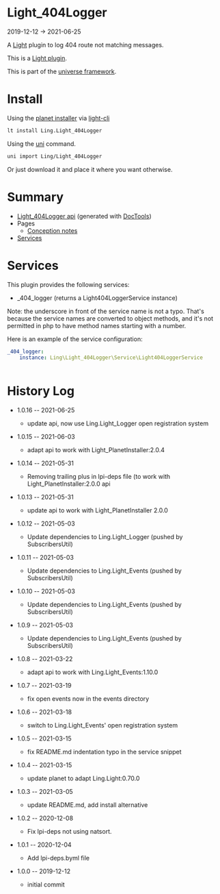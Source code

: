 Light_404Logger
===========
2019-12-12 -> 2021-06-25



A [Light](https://github.com/lingtalfi/Light) plugin to log 404 route not matching messages.

This is a [Light plugin](https://github.com/lingtalfi/Light/blob/master/doc/pages/plugin.md).

This is part of the [universe framework](https://github.com/karayabin/universe-snapshot).


Install
==========
Using the [planet installer](https://github.com/lingtalfi/Light_PlanetInstaller) via [light-cli](https://github.com/lingtalfi/Light_Cli)
```bash
lt install Ling.Light_404Logger
```

Using the [uni](https://github.com/lingtalfi/universe-naive-importer) command.
```bash
uni import Ling/Light_404Logger
```

Or just download it and place it where you want otherwise.






Summary
===========
- [Light_404Logger api](https://github.com/lingtalfi/Light_404Logger/blob/master/doc/api/Ling/Light_404Logger.md) (generated with [DocTools](https://github.com/lingtalfi/DocTools))
- Pages
    - [Conception notes](https://github.com/lingtalfi/Light_404Logger/blob/master/doc/pages/conception-notes.md)
- [Services](#services)    






Services
=========


This plugin provides the following services:

- _404_logger (returns a Light404LoggerService instance)


Note: the underscore in front of the service name is not a typo. That's because the service names
are converted to object methods, and it's not permitted in php to have method names starting with a number. 



Here is an example of the service configuration:

```yaml
_404_logger:
    instance: Ling\Light_404Logger\Service\Light404LoggerService



```




History Log
=============

- 1.0.16 -- 2021-06-25

    - update api, now use Ling.Light_Logger open registration system
  
- 1.0.15 -- 2021-06-03

    - adapt api to work with Light_PlanetInstaller:2.0.4
  
- 1.0.14 -- 2021-05-31

    - Removing trailing plus in lpi-deps file (to work with Light_PlanetInstaller:2.0.0 api

- 1.0.13 -- 2021-05-31

    - update api to work with Light_PlanetInstaller 2.0.0

- 1.0.12 -- 2021-05-03

    - Update dependencies to Ling.Light_Logger (pushed by SubscribersUtil)

- 1.0.11 -- 2021-05-03

    - Update dependencies to Ling.Light_Events (pushed by SubscribersUtil)

- 1.0.10 -- 2021-05-03

    - Update dependencies to Ling.Light_Events (pushed by SubscribersUtil)

- 1.0.9 -- 2021-05-03

    - Update dependencies to Ling.Light_Events (pushed by SubscribersUtil)

- 1.0.8 -- 2021-03-22

    - adapt api to work with Ling.Light_Events:1.10.0
  
- 1.0.7 -- 2021-03-19

    - fix open events now in the events directory
  
- 1.0.6 -- 2021-03-18

    - switch to Ling.Light_Events' open registration system

- 1.0.5 -- 2021-03-15

    - fix README.md indentation typo in the service snippet 
  
- 1.0.4 -- 2021-03-15

    - update planet to adapt Ling.Light:0.70.0
  
- 1.0.3 -- 2021-03-05

    - update README.md, add install alternative

- 1.0.2 -- 2020-12-08

    - Fix lpi-deps not using natsort.

- 1.0.1 -- 2020-12-04

    - Add lpi-deps.byml file

- 1.0.0 -- 2019-12-12

    - initial commit